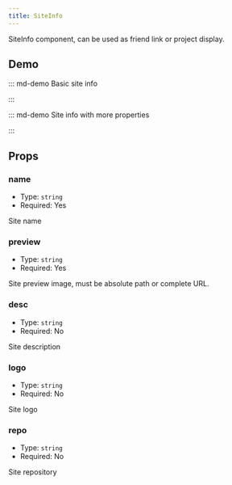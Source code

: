 ```yaml
---
title: SiteInfo
---
```


SiteInfo component, can be used as friend link or project display.

<!-- more -->

## Demo

<!-- #region demo -->

::: md-demo Basic site info

<SiteInfo name="Mr.Hope's Blog" url="https://mister-hope.com" preview="https://theme-hope.vuejs.press/assets/image/mrhope.jpg" />

:::

::: md-demo Site info with more properties

<SiteInfo
  name="Mr.Hope's Blog"
  desc="Where there is light, there is hope"
  url="https://mister-hope.com"
  logo="https://mister-hope.com/logo.svg"
  repo="https://github.com/Mister-Hope/Mister-Hope.github.io"
  preview="https://theme-hope.vuejs.press/assets/image/mrhope.jpg"
/>

:::

<!-- #endregion demo -->

## Props

### name

- Type: `string`
- Required: Yes

Site name

### preview

- Type: `string`
- Required: Yes

Site preview image, must be absolute path or complete URL.

### desc

- Type: `string`
- Required: No

Site description

### logo

- Type: `string`
- Required: No

Site logo

### repo

- Type: `string`
- Required: No

Site repository
